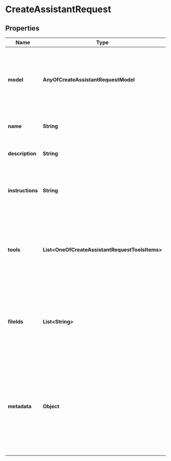 # CreateAssistantRequest

## Properties
Name | Type | Description | Notes
------------ | ------------- | ------------- | -------------
**model** | **AnyOfCreateAssistantRequestModel** | ID of the model to use. You can use the [List models](/docs/api-reference/models/list) API to see all of your available models, or see our [Model overview](/docs/models/overview) for descriptions of them.  | 
**name** | **String** | The name of the assistant. The maximum length is 256 characters.  |  [optional]
**description** | **String** | The description of the assistant. The maximum length is 512 characters.  |  [optional]
**instructions** | **String** | The system instructions that the assistant uses. The maximum length is 32768 characters.  |  [optional]
**tools** | **List&lt;OneOfCreateAssistantRequestToolsItems&gt;** | A list of tool enabled on the assistant. There can be a maximum of 128 tools per assistant. Tools can be of types &#x60;code_interpreter&#x60;, &#x60;retrieval&#x60;, or &#x60;function&#x60;.  |  [optional]
**fileIds** | **List&lt;String&gt;** | A list of [file](/docs/api-reference/files) IDs attached to this assistant. There can be a maximum of 20 files attached to the assistant. Files are ordered by their creation date in ascending order.  |  [optional]
**metadata** | **Object** | Set of 16 key-value pairs that can be attached to an object. This can be useful for storing additional information about the object in a structured format. Keys can be a maximum of 64 characters long and values can be a maxium of 512 characters long.  |  [optional]
